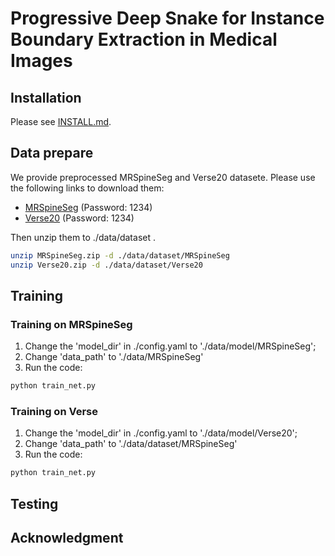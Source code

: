 # Progressive Deep Snake for Instance Boundary Extraction in Medical Images


## Installation

Please see [INSTALL.md](INSTALL.md).

## Data prepare
We provide preprocessed MRSpineSeg and Verse20 datasete. Please use the following links to download them:

- [MRSpineSeg](https://pan.baidu.com/s/1N-0_Odxe0MI6aJbxipExgQ?pwd=1234) (Password: 1234)
- [Verse20](https://pan.baidu.com/s/1TyMgLM_5zwMg6QIs4ORavw?pwd=1234) (Password: 1234)

Then unzip them to ./data/dataset .

```bash
unzip MRSpineSeg.zip -d ./data/dataset/MRSpineSeg
unzip Verse20.zip -d ./data/dataset/Verse20
```
## Training

### Training on MRSpineSeg
1. Change the 'model_dir' in ./config.yaml to './data/model/MRSpineSeg';
2. Change 'data_path' to './data/MRSpineSeg'
3. Run the code:
```bash
python train_net.py
```
### Training on Verse
1. Change the 'model_dir' in ./config.yaml to './data/model/Verse20';
2. Change 'data_path' to './data/dataset/MRSpineSeg'
3. Run the code:
```bash
python train_net.py
```
## Testing



## Acknowledgment

